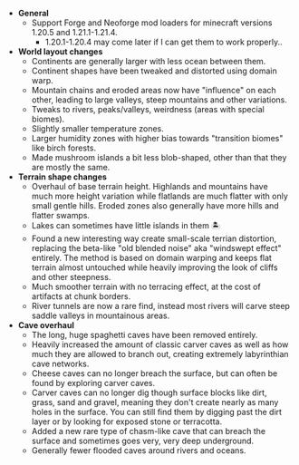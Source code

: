 - **General**
  - Support Forge and Neoforge mod loaders for minecraft versions 1.20.5 and 1.21.1-1.21.4.
    - 1.20.1-1.20.4 may come later if I can get them to work properly..
- **World layout changes**
  - Continents are generally larger with less ocean between them.
  - Continent shapes have been tweaked and distorted using domain warp.
  - Mountain chains and eroded areas now have "influence" on each other, leading to large valleys, steep mountains and other variations.
  - Tweaks to rivers, peaks/valleys, weirdness (areas with special biomes).
  - Slightly smaller temperature zones.
  - Larger humidity zones with higher bias towards "transition biomes" like birch forests.
  - Made mushroom islands a bit less blob-shaped, other than that they are mostly the same.
- **Terrain shape changes**
  - Overhaul of base terrain height. Highlands and mountains have much more height variation while flatlands are much flatter with only small gentle hills. Eroded zones also generally have more hills and flatter swamps.
  - Lakes can sometimes have little islands in them 🏝️
  - Found a new interesting way create small-scale terrian distortion, replacing the beta-like "old blended noise" aka "windswept effect" entirely. The method is based on domain warping and keeps flat terrain almost untouched while heavily improving the look of cliffs and other steepness.
  - Much smoother terrain with no terracing effect, at the cost of artifacts at chunk borders.
  - River tunnels are now a rare find, instead most rivers will carve steep saddle valleys in mountainous areas.
- **Cave overhaul**
  - The long, huge spaghetti caves have been removed entirely.
  - Heavily increased the amount of classic carver caves as well as how much they are allowed to branch out, creating extremely labyrinthian cave networks.
  - Cheese caves can no longer breach the surface, but can often be found by exploring carver caves.
  - Carver caves can no longer dig though surface blocks like dirt, grass, sand and gravel, meaning they don't create nearly as many holes in the surface. You can still find them by digging past the dirt layer or by looking for exposed stone or terracotta.
  - Added a new rare type of chasm-like cave that can breach the surface and sometimes goes very, very deep underground.
  - Generally fewer flooded caves around rivers and oceans.
